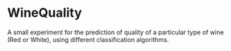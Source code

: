 # WineQuality
A small experiment for the prediction of quality of a particular type of wine (Red or White), using different classification algorithms.
